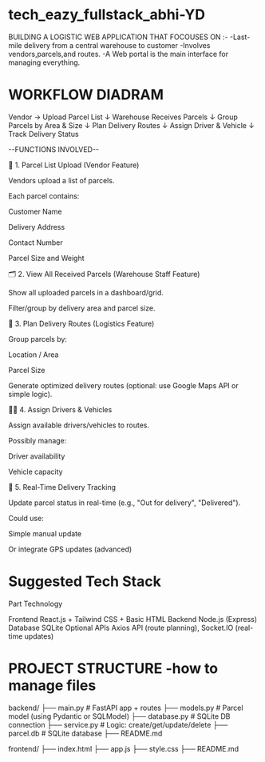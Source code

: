 # tech_eazy_fullstack_abhi-YD

BUILDING A LOGISTIC WEB APPLICATION THAT FOCOUSES ON :-
-Last-mile delivery from a central warehouse to customer
-Involves vendors,parcels,and routes.
-A Web portal is the main interface for managing everything.

#  WORKFLOW DIADRAM

Vendor → Upload Parcel List
             ↓
     Warehouse Receives Parcels
             ↓
Group Parcels by Area & Size
             ↓
     Plan Delivery Routes
             ↓
Assign Driver & Vehicle
             ↓
   Track Delivery Status

--FUNCTIONS INVOLVED--

🎯 1. Parcel List Upload (Vendor Feature)

Vendors upload a list of parcels.

Each parcel contains:

Customer Name

Delivery Address

Contact Number

Parcel Size and Weight



🗂 2. View All Received Parcels (Warehouse Staff Feature)

Show all uploaded parcels in a dashboard/grid.

Filter/group by delivery area and parcel size.


🚚 3. Plan Delivery Routes (Logistics Feature)

Group parcels by:

Location / Area

Parcel Size


Generate optimized delivery routes (optional: use Google Maps API or simple logic).


👨‍✈ 4. Assign Drivers & Vehicles

Assign available drivers/vehicles to routes.

Possibly manage:

Driver availability

Vehicle capacity



📍 5. Real-Time Delivery Tracking

Update parcel status in real-time (e.g., "Out for delivery", "Delivered").

Could use:

Simple manual update

Or integrate GPS updates (advanced)


# Suggested Tech Stack

Part	Technology

Frontend	React.js + Tailwind CSS + Basic HTML
Backend	    Node.js (Express)
Database	SQLite
Optional APIs	Axios API (route planning), Socket.IO (real-time updates)


# PROJECT STRUCTURE -how to manage files 

backend/
├── main.py               # FastAPI app + routes
├── models.py             # Parcel model (using Pydantic or SQLModel)
├── database.py           # SQLite DB connection
├── service.py            # Logic: create/get/update/delete
├── parcel.db             # SQLite database
├── README.md

frontend/
├── index.html
├── app.js
├── style.css
├── README.md


